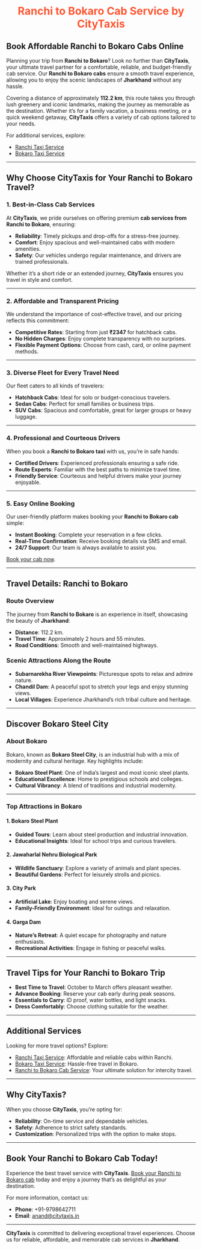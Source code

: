 # <h1 style="text-align:center; color:#FF5733;">Ranchi to Bokaro Cab Service by CityTaxis</h1>

## **Book Affordable Ranchi to Bokaro Cabs Online**

Planning your trip from **Ranchi to Bokaro**? Look no further than **CityTaxis**, your ultimate travel partner for a comfortable, reliable, and budget-friendly cab service. Our **Ranchi to Bokaro cabs** ensure a smooth travel experience, allowing you to enjoy the scenic landscapes of **Jharkhand** without any hassle.

Covering a distance of approximately **112.2 km**, this route takes you through lush greenery and iconic landmarks, making the journey as memorable as the destination. Whether it’s for a family vacation, a business meeting, or a quick weekend getaway, **CityTaxis** offers a variety of cab options tailored to your needs.

For additional services, explore:
- [Ranchi Taxi Service](https://www.citytaxis.in/ranchi/taxi-service)
- [Bokaro Taxi Service](https://www.citytaxis.in/bokaro/taxi-service)

---

## **Why Choose CityTaxis for Your Ranchi to Bokaro Travel?**

### **1. Best-in-Class Cab Services**
At **CityTaxis**, we pride ourselves on offering premium **cab services from Ranchi to Bokaro**, ensuring:
- **Reliability**: Timely pickups and drop-offs for a stress-free journey.
- **Comfort**: Enjoy spacious and well-maintained cabs with modern amenities.
- **Safety**: Our vehicles undergo regular maintenance, and drivers are trained professionals.

Whether it’s a short ride or an extended journey, **CityTaxis** ensures you travel in style and comfort.

---

### **2. Affordable and Transparent Pricing**
We understand the importance of cost-effective travel, and our pricing reflects this commitment:
- **Competitive Rates**: Starting from just **₹2347** for hatchback cabs.
- **No Hidden Charges**: Enjoy complete transparency with no surprises.
- **Flexible Payment Options**: Choose from cash, card, or online payment methods.

---

### **3. Diverse Fleet for Every Travel Need**
Our fleet caters to all kinds of travelers:
- **Hatchback Cabs**: Ideal for solo or budget-conscious travelers.
- **Sedan Cabs**: Perfect for small families or business trips.
- **SUV Cabs**: Spacious and comfortable, great for larger groups or heavy luggage.

---

### **4. Professional and Courteous Drivers**
When you book a **Ranchi to Bokaro taxi** with us, you’re in safe hands:
- **Certified Drivers**: Experienced professionals ensuring a safe ride.
- **Route Experts**: Familiar with the best paths to minimize travel time.
- **Friendly Service**: Courteous and helpful drivers make your journey enjoyable.

---

### **5. Easy Online Booking**
Our user-friendly platform makes booking your **Ranchi to Bokaro cab** simple:
- **Instant Booking**: Complete your reservation in a few clicks.
- **Real-Time Confirmation**: Receive booking details via SMS and email.
- **24/7 Support**: Our team is always available to assist you.

[Book your cab now](https://www.citytaxis.in/ranchi/taxi-service).

---

## **Travel Details: Ranchi to Bokaro**

### **Route Overview**
The journey from **Ranchi to Bokaro** is an experience in itself, showcasing the beauty of **Jharkhand**:
- **Distance**: 112.2 km.
- **Travel Time**: Approximately 2 hours and 55 minutes.
- **Road Conditions**: Smooth and well-maintained highways.

### **Scenic Attractions Along the Route**
- **Subarnarekha River Viewpoints**: Picturesque spots to relax and admire nature.
- **Chandil Dam**: A peaceful spot to stretch your legs and enjoy stunning views.
- **Local Villages**: Experience Jharkhand’s rich tribal culture and heritage.

---

## **Discover Bokaro Steel City**

### **About Bokaro**
Bokaro, known as **Bokaro Steel City**, is an industrial hub with a mix of modernity and cultural heritage. Key highlights include:
- **Bokaro Steel Plant**: One of India’s largest and most iconic steel plants.
- **Educational Excellence**: Home to prestigious schools and colleges.
- **Cultural Vibrancy**: A blend of traditions and industrial modernity.

---

### **Top Attractions in Bokaro**
#### **1. Bokaro Steel Plant**
- **Guided Tours**: Learn about steel production and industrial innovation.
- **Educational Insights**: Ideal for school trips and curious travelers.

#### **2. Jawaharlal Nehru Biological Park**
- **Wildlife Sanctuary**: Explore a variety of animals and plant species.
- **Beautiful Gardens**: Perfect for leisurely strolls and picnics.

#### **3. City Park**
- **Artificial Lake**: Enjoy boating and serene views.
- **Family-Friendly Environment**: Ideal for outings and relaxation.

#### **4. Garga Dam**
- **Nature’s Retreat**: A quiet escape for photography and nature enthusiasts.
- **Recreational Activities**: Engage in fishing or peaceful walks.

---

## **Travel Tips for Your Ranchi to Bokaro Trip**

- **Best Time to Travel**: October to March offers pleasant weather.
- **Advance Booking**: Reserve your cab early during peak seasons.
- **Essentials to Carry**: ID proof, water bottles, and light snacks.
- **Dress Comfortably**: Choose clothing suitable for the weather.

---

## **Additional Services**

Looking for more travel options? Explore:
- [Ranchi Taxi Service](https://www.citytaxis.in/ranchi/taxi-service): Affordable and reliable cabs within Ranchi.
- [Bokaro Taxi Service](https://www.citytaxis.in/bokaro/taxi-service): Hassle-free travel in Bokaro.
- [Ranchi to Bokaro Cab Service](https://www.citytaxis.in/cab-routes/ranchi-to-bokaro): Your ultimate solution for intercity travel.

---

## **Why CityTaxis?**

When you choose **CityTaxis**, you’re opting for:
- **Reliability**: On-time service and dependable vehicles.
- **Safety**: Adherence to strict safety standards.
- **Customization**: Personalized trips with the option to make stops.

---

## **Book Your Ranchi to Bokaro Cab Today!**

Experience the best travel service with **CityTaxis**. [Book your Ranchi to Bokaro cab](https://www.citytaxis.in/ranchi/taxi-service) today and enjoy a journey that’s as delightful as your destination.

For more information, contact us:
- **Phone**: +91-9798642711
- **Email**: [anand@citytaxis.in](mailto:anand@citytaxis.in)

---

**CityTaxis** is committed to delivering exceptional travel experiences. Choose us for reliable, affordable, and memorable cab services in **Jharkhand**.
